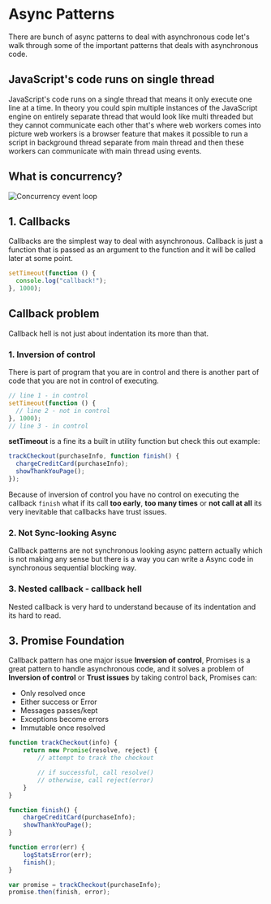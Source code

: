 # Async Patterns

There are bunch of async patterns to deal with asynchronous code let's walk through some of the important patterns that deals with asynchronous code.

## JavaScript's code runs on single thread

JavaScript's code runs on a single thread that means it only execute one line at a time. In theory you could spin multiple instances of the JavaScript engine on entirely separate thread that would look like multi threaded but they cannot communicate each other that's where web workers comes into picture web workers is a browser feature that makes it possible to run a script in background thread separate from main thread and then these workers can communicate with main thread using events.

## What is concurrency?

![Concurrency event loop](https://github.com/SandeepTheDev/javascript/blob/main/assets/concurrency-event-loop.svg)

## 1. Callbacks

Callbacks are the simplest way to deal with asynchronous. Callback is just a function that is passed as an argument to the function and it will be called later at some point.

```js
setTimeout(function () {
  console.log("callback!");
}, 1000);
```

## Callback problem

Callback hell is not just about indentation its more than that.

### 1. Inversion of control

There is part of program that you are in control and there is another part of code that you are not in control of executing.

```js
// line 1 - in control
setTimeout(function () {
  // line 2 - not in control
}, 1000);
// line 3 - in control
```

**setTimeout** is a fine its a built in utility function but check this out example:

```js
trackCheckout(purchaseInfo, function finish() {
  chargeCreditCard(purchaseInfo);
  showThankYouPage();
});
```

Because of inversion of control you have no control on executing the callback `finish` what if its call **too early**, **too many times** or **not call at all** its very inevitable that callbacks have trust issues.

### 2. Not Sync-looking Async

Callback patterns are not synchronous looking async pattern actually which is not making any sense but there is a way you can write a Async code in synchronous sequential blocking way.

### 3. Nested callback - callback hell

Nested callback is very hard to understand because of its indentation and its hard to read.

## 3. Promise Foundation

Callback pattern has one major issue **Inversion of control**, Promises is a great pattern to handle asynchronous code, and it solves a problem of **Inversion of control** or **Trust issues** by taking control back, Promises can:

- Only resolved once
- Either success or Error
- Messages passes/kept
- Exceptions become errors
- Immutable once resolved

```js
function trackCheckout(info) {
    return new Promise(resolve, reject) {
        // attempt to track the checkout

        // if successful, call resolve()
        // otherwise, call reject(error)
    }
}

function finish() {
    chargeCreditCard(purchaseInfo);
    showThankYouPage();
}

function error(err) {
    logStatsError(err);
    finish();
}

var promise = trackCheckout(purchaseInfo);
promise.then(finish, error);
```
